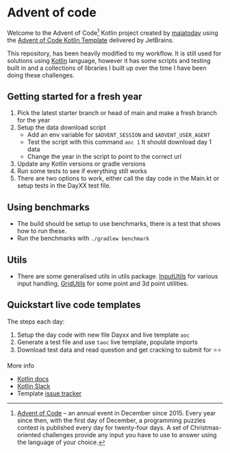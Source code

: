 # Advent of code

Welcome to the Advent of Code[^aoc] Kotlin project created by [maiatoday][github] using the [Advent of Code Kotlin Template][template] delivered by JetBrains.

This repository, has been heavily modified to my workflow. It is still used for solutions using [Kotlin][kotlin] language, however it has some scripts and testing built in and a collections of libraries I built up over the time I have been doing these challenges.

## Getting started for a fresh year

1. Pick the latest starter branch or head of main and make a fresh branch for the year
2. Setup the data download script
   * Add an env variable for `$ADVENT_SESSION` and `$ADVENT_USER_AGENT`
   * Test the script with this command `aoc 1` It should download day 1 data
   * Change the year in the script to point to the correct url
3. Update any Kotlin versions or gradle versions
4. Run some tests to see if everything still works
5. There are two options to work, either call the day code in the Main.kt or setup tests in the DayXX test file.

## Using benchmarks

* The build should be setup to use benchmarks, there is a test that shows how to run these.
* Run the benchmarks with `./gradlew benchmark`

## Utils

* There are some generalised utils in utils package. [InputUtils](src/main/kotlin/util/InputUtils.kt) for various input handling, [GridUtils](src/main/kotlin/util/GridUtils.kt) for some point and 3d point utilities.

## Quickstart live code templates
The steps each day:
1. Setup the day code with new file Dayxx and live template `aoc`
2. Generate a test file and use `taoc` live template, populate imports
2. Download test data and read question and get cracking to submit for ⭐️⭐️

More info
- [Kotlin docs][docs]
- [Kotlin Slack][slack]
- Template [issue tracker][issues]


[^aoc]:
    [Advent of Code][aoc] – an annual event in December since 2015.
    Every year since then, with the first day of December, a programming puzzles contest is published every day for twenty-four days.
    A set of Christmas-oriented challenges provide any input you have to use to answer using the language of your choice.

[aoc]: https://adventofcode.com
[docs]: https://kotlinlang.org/docs/home.html
[github]: https://github.com/maiatoday
[issues]: https://github.com/kotlin-hands-on/advent-of-code-kotlin-template/issues
[kotlin]: https://kotlinlang.org
[slack]: https://surveys.jetbrains.com/s3/kotlin-slack-sign-up
[template]: https://github.com/kotlinhandson/advent-of-code-kotlin-template
